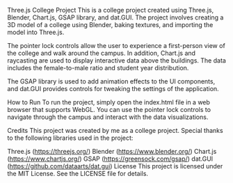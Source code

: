 Three.js College Project
This is a college project created using Three.js, Blender, Chart.js, GSAP library, and dat.GUI. The project involves creating a 3D model of a college using Blender, baking textures, and importing the model into Three.js.

The pointer lock controls allow the user to experience a first-person view of the college and walk around the campus. In addition, Chart.js and raycasting are used to display interactive data above the buildings. The data includes the female-to-male ratio and student year distribution.

The GSAP library is used to add animation effects to the UI components, and dat.GUI provides controls for tweaking the settings of the application.

How to Run
To run the project, simply open the index.html file in a web browser that supports WebGL. You can use the pointer lock controls to navigate through the campus and interact with the data visualizations.

Credits
This project was created by me as a college project. Special thanks to the following libraries used in the project:

Three.js (https://threejs.org/)
Blender (https://www.blender.org/)
Chart.js (https://www.chartjs.org/)
GSAP (https://greensock.com/gsap/)
dat.GUI (https://github.com/dataarts/dat.gui)
License
This project is licensed under the MIT License. See the LICENSE file for details.
